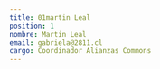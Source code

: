 ```yaml
---
title: 01martin Leal
position: 1
nombre: Martin Leal
email: gabriela@2811.cl
cargo: Coordinador Alianzas Commons
---
```


